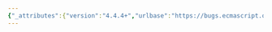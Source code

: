 ```yaml
---
{"_attributes":{"version":"4.4.4+","urlbase":"https://bugs.ecmascript.org/","maintainer":"dherman@mozilla.com"},"bug":{"bug_id":1862,"creation_ts":"2013-08-30 03:23:00 -0700","short_desc":"11.1.4.2, Runtime Semantics: QualifierEvaluation: additional \"an\"","delta_ts":"2013-09-27 14:47:17 -0700","product":"Draft for 6th Edition","component":"editorial issue","version":"Rev 17: August 23, 2013 Draft","rep_platform":"All","op_sys":"All","bug_status":"RESOLVED","resolution":"FIXED","priority":"Normal","bug_severity":"normal","everconfirmed":true,"reporter":{"uid":"andrebargull","name":"André Bargull"},"assigned_to":{"uid":"allen","name":"Allen Wirfs-Brock"},"long_desc":[{"commentid":5271,"comment_count":0,"who":{"uid":"andrebargull","name":"André Bargull"},"bug_when":"2013-08-30 03:23:02 -0700","thetext":"11.1.4.2, Runtime Semantics: QualifierEvaluation.\n\nComprehensionFor : for (ForBinding of AssignmentExpression )\n\nRemove first \"an\" in step 9.i.ii"},{"commentid":5277,"comment_count":1,"who":{"uid":"andrebargull","name":"André Bargull"},"bug_when":"2013-08-30 04:43:03 -0700","thetext":"Also in:\n\n12.6.3.2 Runtime Semantics\nRuntime Semantics: Labelled Evaluation\n\n12.6.4.2 Runtime Semantics\nRuntime Semantics: Binding Instantiation\n\n12.14.2 Runtime Semantics\nRuntime Semantics: Catch Clause Evaluation"},{"commentid":5331,"comment_count":2,"who":{"uid":"allen","name":"Allen Wirfs-Brock"},"bug_when":"2013-09-09 11:12:13 -0700","thetext":"fixed in rev19 editor's draft\n\n12.1.4.2, 13.6.3.2, 13.6.4.2, 13.14.2"},{"commentid":5529,"comment_count":3,"who":{"uid":"allen","name":"Allen Wirfs-Brock"},"bug_when":"2013-09-27 14:47:17 -0700","thetext":"fixed in rev19"}]}}
---
```

